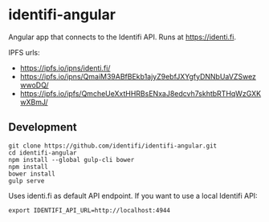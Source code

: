 # identifi-angular

Angular app that connects to the Identifi API. Runs at https://identi.fi.

IPFS urls:
* https://ipfs.io/ipns/identi.fi/
* https://ipfs.io/ipns/QmaiM39ABfBEkb1ajyZ9ebfJXYgfyDNNbUaVZSwezwwoDQ/
* https://ipfs.io/ipfs/QmcheUeXxtHHRBsENxaJ8edcvh7skhtbRTHqWzGXKwXBmJ/

## Development
```
git clone https://github.com/identifi/identifi-angular.git
cd identifi-angular
npm install --global gulp-cli bower
npm install
bower install
gulp serve
```

Uses identi.fi as default API endpoint. If you want to use a local Identifi API:
```
export IDENTIFI_API_URL=http://localhost:4944
```
